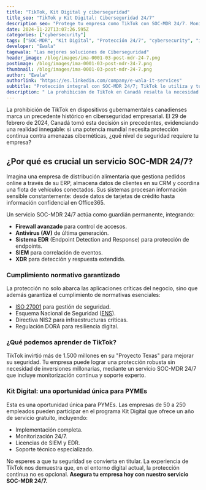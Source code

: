 ```yaml
---
title: "TikTok, Kit Digital y ciberseguridad"
title_seo: "TikTok y Kit Digital: Ciberseguridad 24/7"
description_seo: "Protege tu empresa como TikTok con SOC-MDR 24/7. Monitorización avanzada y defensa cibernética accesible para PYMEs a través de Kit Digital."
date: 2024-11-22T13:07:26.595Z
categories: ["cybersecurity"]
tags: ["SOC-MDR", "Kit Digital", "Protección 24/7", "cybersecurity", "info"]
developer: "Ewala"
tagewala: "Las mejores soluciones de Ciberseguridad"
header_image: /blog/images/ima-0001-03-post-mdr-24-7.png
postimage: /blog/images/ima-0001-03-post-mdr-24-7.png
thumbnail: /blog/images/ima-0001-03-post-mdr-24-7.png
author: "Ewala"
authorlink: "https://es.linkedin.com/company/e-wala-it-services"
subtitle: "Protección integral con SOC-MDR 24/7; TikTok lo utiliza y tu empresa también puede acceder a este servicio de alto nivel, sin coste, a través de Kit Digital"
description: " La prohibición de TikTok en Canadá resalta la necesidad de ciberseguridad continua. Protege tu empresa con SOC-MDR 24/7: monitorización, cumplimiento normativo y defensa avanzada, ahora accesible para PYMEs con el programa Kit Digital."
---
```

<!--StartFragment-->

La prohibición de TikTok en dispositivos gubernamentales canadienses marca un precedente histórico en ciberseguridad empresarial. El 29 de febrero de 2024, Canadá tomó esta decisión sin precedentes, evidenciando una realidad innegable: si una potencia mundial necesita protección continua contra amenazas cibernéticas, ¿qué nivel de seguridad requiere tu empresa?  

## **¿Por qué es crucial un servicio SOC-MDR 24/7?**

Imagina una empresa de distribución alimentaria que gestiona pedidos online a través de su ERP, almacena datos de clientes en su CRM y coordina una flota de vehículos conectados. Sus sistemas procesan información sensible constantemente: desde datos de tarjetas de crédito hasta información confidencial en Office365. 

Un servicio SOC-MDR 24/7 actúa como guardián permanente, integrando: 

- **Firewall avanzado** para control de accesos. 
- **Antivirus (AV)** de última generación. 
- **Sistema EDR** (Endpoint Detection and Response) para protección de endpoints. 
- **SIEM** para correlación de eventos. 
- **XDR** para detección y respuesta extendida.  

### **Cumplimiento normativo garantizado**

La protección no solo abarca las aplicaciones críticas del negocio, sino que además garantiza el cumplimiento de normativas esenciales: 

- [ISO 27001](https://www.iso.org/about) para gestión de seguridad. 
- Esquema Nacional de Seguridad ([ENS](https://portal.mineco.gob.es/es-es/ministerio/estrategias/Paginas/Esquema_Nacional_de_Seguridad.aspx)).
- Directiva NIS2 para infraestructuras críticas. 
- Regulación DORA para resiliencia digital. 

### **¿Qué podemos aprender de TikTok?**

TikTok invirtió más de 1.500 millones en su "Proyecto Texas" para mejorar su seguridad. Tu empresa puede lograr una protección robusta sin necesidad de inversiones millonarias, mediante un servicio SOC-MDR 24/7 que incluye monitorización continua y soporte experto. 

### **Kit Digital: una oportunidad única para PYMEs**

Esta es una oportunidad única para PYMEs. Las empresas de 50 a 250 empleados pueden participar en el programa Kit Digital que ofrece un año de servicio gratuito, incluyendo: 

- Implementación completa. 
- Monitorización 24/7. 
- Licencias de SIEM y EDR. 
- Soporte técnico especializado. 

No esperes a que tu seguridad se convierta en titular. La experiencia de TikTok nos demuestra que, en el entorno digital actual, la protección continua no es opcional. **Asegura tu empresa hoy con nuestro servicio SOC-MDR 24/7.**

<!--EndFragment-->